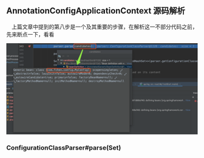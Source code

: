 ## AnnotationConfigApplicationContext 源码解析
&ensp;&ensp;上篇文章中提到的第八步是一个及其重要的步骤，在解析这一不部分代码之前，先来断点一下，看看

<div align="center">
    <img src="https://github.com/FunCheney/spring/blob/master/spring-src-read/src/main/java/my/image/ioc/ConfigurationClassParser_parse.png">
 </div>

### ConfigurationClassParser#parse(Set<BeanDefinitionHolder>)